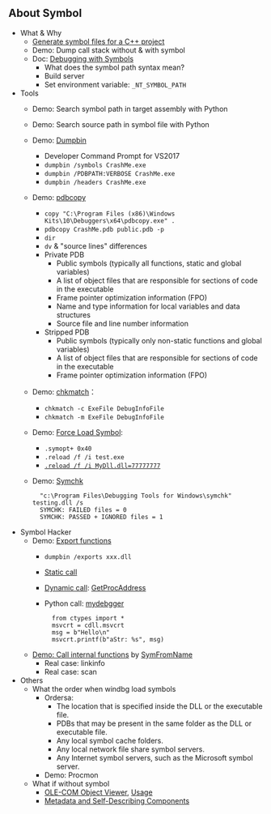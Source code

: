 ## About Symbol
- What & Why
	- [Generate symbol files for a C++ project](https://docs.microsoft.com/en-us/visualstudio/debugger/how-to-set-debug-and-release-configurations?view=vs-2017)
	- Demo: Dump call stack without & with symbol
	- Doc: [Debugging with Symbols](https://docs.microsoft.com/en-us/windows/desktop/dxtecharts/debugging-with-symbols)
		- What does the symbol path syntax mean?
		- Build server
		- Set environment variable: `_NT_SYMBOL_PATH`
- Tools
	- Demo: Search symbol path in target assembly with Python
	- Demo: Search source path in symbol file with Python
	- Demo: [Dumpbin](https://msdn.microsoft.com/en-us/library/c1h23y6c.aspx?f=255&MSPPError=-2147217396)
		- Developer Command Prompt for VS2017
		- `dumpbin /symbols CrashMe.exe`
		- `dumpbin /PDBPATH:VERBOSE CrashMe.exe`
		- `dumpbin /headers CrashMe.exe`
	- Demo: [pdbcopy](https://docs.microsoft.com/en-us/windows-hardware/drivers/debugger/using-pdbcopy)
		- `copy "C:\Program Files (x86)\Windows Kits\10\Debuggers\x64\pdbcopy.exe" .`
		- `pdbcopy CrashMe.pdb public.pdb -p`
		- `dir`
		- `dv` & "source lines" differences
		- Private PDB
			- Public symbols (typically all functions, static and global variables)
			- A list of object files that are responsible for sections of code in the executable
			- Frame pointer optimization information (FPO)
			- Name and type information for local variables and data structures
			- Source file and line number information
		- Stripped PDB
			- Public symbols (typically only non-static functions and global variables)
			- A list of object files that are responsible for sections of code in the executable
			- Frame pointer optimization information (FPO)
	- Demo: [chkmatch](http://www.debuginfo.com/tools/chkmatch.html)：
		- `chkmatch -c ExeFile DebugInfoFile`
		- `chkmatch -m ExeFile DebugInfoFile`
	- Demo: [Force Load Symbol](http://ntcoder.com/bab/2012/03/06/how-to-force-symbol-loading-in-windbg/): 
		- `.symopt+ 0x40`
		- `.reload /f /i test.exe`
		- [`.reload /f /i MyDll.dll=77777777`](https://stackoverflow.com/questions/10979418/forcing-windbg-to-load-symbols-of-an-unloaded-module)
	- Demo: [Symchk](https://docs.microsoft.com/en-us/windows-hardware/drivers/debugger/using-symchk)
	
			"c:\Program Files\Debugging Tools for Windows\symchk" testing.dll /s
			SYMCHK: FAILED files = 0
			SYMCHK: PASSED + IGNORED files = 1  
- Symbol Hacker
	- Demo: [Export functions](https://github.com/wu-wenxiang/Training-Debug-Windows-Public/tree/master/src/TestDLL/TestDLL)
		- `dumpbin /exports xxx.dll`
		- [Static call](https://github.com/wu-wenxiang/Training-Debug-Windows-Public/tree/master/src/TestDLL/Demo-01-StaticLoad)
		- [Dynamic call](https://github.com/wu-wenxiang/Training-Debug-Windows-Public/tree/master/src/TestDLL/Demo-02-DynamicLoad): [GetProcAddress](https://docs.microsoft.com/en-us/windows/desktop/api/libloaderapi/nf-libloaderapi-getprocaddress)
		- Python call: [mydebgger](https://github.com/wu-wenxiang/Training-Debug-Windows-Public/blob/master/src/grayHat-src/my_test.py)

				from ctypes import *
				msvcrt = cdll.msvcrt
				msg = b"Hello\n"
				msvcrt.printf(b"aStr: %s", msg)
	- [Demo: Call internal functions](https://github.com/wu-wenxiang/Training-Debug-Windows-Public/tree/master/src/TestDLL/Demo-03-InternalFunction) by [SymFromName](https://docs.microsoft.com/en-us/windows/desktop/api/dbghelp/nf-dbghelp-symfromname)
		- Real case: linkinfo
		- Real case: scan
- Others
	- What the order when windbg load symbols
		- Ordersa:
			- The location that is specified inside the DLL or the executable file.
			- PDBs that may be present in the same folder as the DLL or executable file.
			- Any local symbol cache folders.
			- Any local network file share symbol servers.
			- Any Internet symbol servers, such as the Microsoft symbol server.
		- Demo: Procmon
	- What if without symbol
		- [OLE-COM Object Viewer](https://docs.microsoft.com/en-us/windows/desktop/com/ole-com-object-viewer), [Usage](https://docs.microsoft.com/en-us/previous-versions/d0kh9f4c(v=vs.140))
		- [Metadata and Self-Describing Components](https://docs.microsoft.com/en-us/dotnet/standard/metadata-and-self-describing-components)
